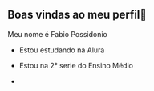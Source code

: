 ## Boas vindas ao meu perfil🖤

Meu nome é Fabio Possidonio

- Estou estudando na Alura

- Estou na 2° serie do Ensino Médio
- 
